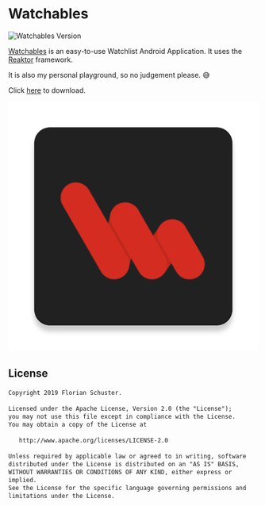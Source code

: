 # Watchables

![Watchables Version](https://img.shields.io/badge/watchables-1.0.7-red.svg)

[Watchables](https://watchables.page.link/app) is an easy-to-use Watchlist Android Application. It uses the [Reaktor](https://github.com/floschu/Reaktor) framework.

It is also my personal playground, so no judgement please. 😅

Click [here](https://play.google.com/store/apps/details?id=at.florianschuster.watchables) to download.

![Watchables App Logo](app/src/main/ic_launcher-web.png)


## License

```
Copyright 2019 Florian Schuster.

Licensed under the Apache License, Version 2.0 (the "License");
you may not use this file except in compliance with the License.
You may obtain a copy of the License at

   http://www.apache.org/licenses/LICENSE-2.0

Unless required by applicable law or agreed to in writing, software
distributed under the License is distributed on an "AS IS" BASIS,
WITHOUT WARRANTIES OR CONDITIONS OF ANY KIND, either express or implied.
See the License for the specific language governing permissions and
limitations under the License.
```
